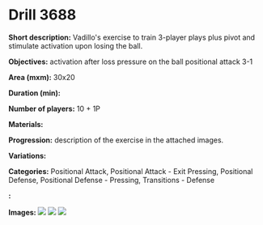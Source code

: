 # Drill 3688

**Short description:**
Vadillo's exercise to train 3-player plays plus pivot and stimulate activation upon losing the ball.

**Objectives:**
activation after loss
pressure on the ball
positional attack 3-1

**Area (mxm):**
30x20

**Duration (min):**


**Number of players:**
10 + 1P

**Materials:**


**Progression:**
description of the exercise in the attached images.

**Variations:**


**Categories:**
Positional Attack, Positional Attack - Exit Pressing, Positional Defense, Positional Defense - Pressing, Transitions - Defense

**:**


**Images:**
![](https://www.coachingfutsal.com/\images\dd4652dc-2f8e-455f-9c27-3c07023df7a5_tarea-2-b.png)
![](https://www.coachingfutsal.com/\images\b8087c12-7df1-4781-9ec8-c7c80e52e5f4_tarea-2.png)
![](https://www.coachingfutsal.com/\images\d3648c8f-f2f5-48ee-af8c-eb3362868428_palma1.jpg)

